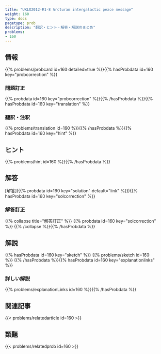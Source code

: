 ```yaml
---
title: "UKLO2012-R1-8 Arcturan intergalactic peace message"
weight: 160
type: docs
pagetype: prob
description: "翻訳・ヒント・解答・解説のまとめ"
problems: 
- 160
---
```


## 情報

{{% problems/probcard id=160 detailed=true %}}{{% hasProbdata id=160 key="probcorrection" %}}

### 問題訂正

{{% probdata id=160 key="probcorrection" %}}{{% /hasProbdata %}}{{% hasProbdata id=160 key="translation" %}}

### 翻訳・注釈

{{% problems/translation id=160 %}}{{% /hasProbdata %}}{{% hasProbdata id=160 key="hint" %}}

## ヒント

{{% problems/hint id=160 %}}{{% /hasProbdata %}}

## 解答

[解答]({{% probdata id=160 key="solution" default="link" %}}){{% hasProbdata id=160 key="solcorrection" %}}

### 解答訂正

{{% collapse title="解答訂正" %}}
{{% probdata id=160 key="solcorrection" %}}
{{% /collapse %}}{{% /hasProbdata %}}

## 解説

{{% hasProbdata id=160 key="sketch" %}}
{{% problems/sketch id=160 %}}
{{% /hasProbdata %}}{{% hasProbdata id=160 key="explanationlinks" %}}

### 詳しい解説

{{% problems/explanationLinks id=160 %}}{{% /hasProbdata %}}

## 関連記事

{{< problems/relatedarticle id=160 >}}

## 類題

{{< problems/relatedprob id=160 >}}
